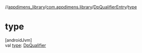 //[appdimens_library](../../../index.md)/[com.appdimens.library](../index.md)/[DpQualifierEntry](index.md)/[type](type.md)

# type

[androidJvm]\
val [type](type.md): [DpQualifier](../-dp-qualifier/index.md)